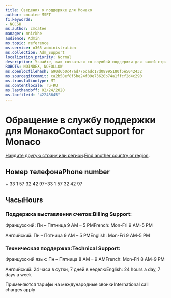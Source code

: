 ```yaml
---
title: Сведения о поддержке для Монако
author: cmcatee-MSFT
f1.keywords:
- NOCSH
ms.author: cmcatee
manager: mnirkhe
audience: Admin
ms.topic: reference
ms.service: o365-administration
ms.collection: Adm_Support
localization_priority: Normal
description: Узнайте, как связаться со службой поддержки для вашей страны или региона.
ROBOTS: NOINDEX, NOFOLLOW
ms.openlocfilehash: a90d6b0c47ad776cadc17d08995180f5e5042432
ms.sourcegitcommit: ca2b58ef8f5be24f09e73620b74a1ffcf2d4c290
ms.translationtype: MT
ms.contentlocale: ru-RU
ms.lasthandoff: 02/24/2020
ms.locfileid: "42248645"
---
```

# <a name="contact-support-for-monaco"></a><span data-ttu-id="d8c3c-103">Обращение в службу поддержки для Монако</span><span class="sxs-lookup"><span data-stu-id="d8c3c-103">Contact support for Monaco</span></span>

<span data-ttu-id="d8c3c-104">[Найдите другую страну или регион](../contact-support-for-business-products.md).</span><span class="sxs-lookup"><span data-stu-id="d8c3c-104">[Find another country or region](../contact-support-for-business-products.md).</span></span>

## <a name="phone-number"></a><span data-ttu-id="d8c3c-105">Номер телефона</span><span class="sxs-lookup"><span data-stu-id="d8c3c-105">Phone number</span></span>
<span data-ttu-id="d8c3c-106">+ 33 1 57 32 42 97</span><span class="sxs-lookup"><span data-stu-id="d8c3c-106">+33 1 57 32 42 97</span></span>

## <a name="hours"></a><span data-ttu-id="d8c3c-107">Часы</span><span class="sxs-lookup"><span data-stu-id="d8c3c-107">Hours</span></span>
### <a name="billing-support"></a><span data-ttu-id="d8c3c-108">Поддержка выставления счетов:</span><span class="sxs-lookup"><span data-stu-id="d8c3c-108">Billing Support:</span></span>

<span data-ttu-id="d8c3c-109">Французский: Пн – Пятница 9 AM – 5 PM</span><span class="sxs-lookup"><span data-stu-id="d8c3c-109">French: Mon-Fri 9 AM-5 PM</span></span>

<span data-ttu-id="d8c3c-110">Английский: Пн – Пятница 9 AM – 5 PM</span><span class="sxs-lookup"><span data-stu-id="d8c3c-110">English: Mon-Fri 9 AM-5 PM</span></span>

### <a name="technical-support"></a><span data-ttu-id="d8c3c-111">Техническая поддержка:</span><span class="sxs-lookup"><span data-stu-id="d8c3c-111">Technical Support:</span></span>

<span data-ttu-id="d8c3c-112">Французский язык: Пн – Пятница 8 AM – 9 AM</span><span class="sxs-lookup"><span data-stu-id="d8c3c-112">French: Mon-Fri 8 AM-9 PM</span></span>

<span data-ttu-id="d8c3c-113">Английский: 24 часа в сутки, 7 дней в неделю</span><span class="sxs-lookup"><span data-stu-id="d8c3c-113">English: 24 hours a day, 7 days a week</span></span>

<span data-ttu-id="d8c3c-114">Применяются тарифы на международные звонки</span><span class="sxs-lookup"><span data-stu-id="d8c3c-114">International call charges apply</span></span>